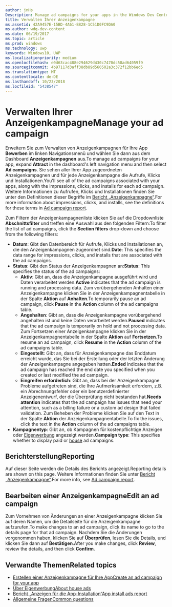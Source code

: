 ```yaml
---
author: jnHs
Description: Manage ad campaigns for your apps in the Windows Dev Center dashboard.
title: Verwalten Ihrer Anzeigenkampagne
ms.assetid: 42A9457E-15BD-4A61-B828-1C51D0FC9DA0
ms.author: wdg-dev-content
ms.date: 06/19/2017
ms.topic: article
ms.prod: windows
ms.technology: uwp
keywords: Windows10, UWP
ms.localizationpriority: medium
ms.openlocfilehash: e0d63cac488e294629d430c7470dc58ad64059f9
ms.sourcegitcommit: 4b97117d3aff38db89d560502a3c372f12bb6ed5
ms.translationtype: MT
ms.contentlocale: de-DE
ms.lasthandoff: 10/23/2018
ms.locfileid: "5438547"
---
```

# <a name="manage-your-ad-campaign"></a><span data-ttu-id="eb767-103">Verwalten Ihrer Anzeigenkampagne</span><span class="sxs-lookup"><span data-stu-id="eb767-103">Manage your ad campaign</span></span>


<span data-ttu-id="eb767-104">Erweitern Sie zum Verwalten von Anzeigenkampagnen für Ihre App **Bewerben** im linken Navigationsmenü und wählen Sie dann aus dem Dashboard **Anzeigenkampagnen** aus.</span><span class="sxs-lookup"><span data-stu-id="eb767-104">To manage ad campaigns for your app, expand **Attract** in the dashboard's left navigation menu and then select **Ad campaigns**.</span></span> <span data-ttu-id="eb767-105">Sie sehen aller Ihrer App zugeordneten Anzeigenkampagnen und für jede Anzeigenkampagne die Aufrufe, Klicks und Installationen.</span><span class="sxs-lookup"><span data-stu-id="eb767-105">You'll see all of the ad campaigns associated with your apps, along with the impressions, clicks, and installs for each ad campaign.</span></span> <span data-ttu-id="eb767-106">Weitere Informationen zu Aufrufen, Klicks und Installationen finden Sie unter den Definitionen dieser Begriffe im [Bericht „Anzeigenkampagne“](promote-your-app-report.md).</span><span class="sxs-lookup"><span data-stu-id="eb767-106">For more information about impressions, clicks, and installs, see the definitions for these terms in [Ad campaign report](promote-your-app-report.md).</span></span>

<span data-ttu-id="eb767-107">Zum Filtern der Anzeigenkampagnenliste klicken Sie auf die Dropdownliste **Abschnittsfilter** und treffen eine Auswahl aus den folgenden Filtern:</span><span class="sxs-lookup"><span data-stu-id="eb767-107">To filter the list of ad campaigns, click the **Section filters** drop-down and choose from the following filters:</span></span>

-   <span data-ttu-id="eb767-108">**Datum**: Gibt den Datenbereich für Aufrufe, Klicks und Installationen an, die den Anzeigenkampagnen zugeordnet sind.</span><span class="sxs-lookup"><span data-stu-id="eb767-108">**Date**: This specifies the data range for impressions, clicks, and installs that are associated with the ad campaigns.</span></span>
-   <span data-ttu-id="eb767-109">**Status**: Gibt den Status der Anzeigenkampagnen an:</span><span class="sxs-lookup"><span data-stu-id="eb767-109">**Status**: This specifies the status of the ad campaigns:</span></span>
    -   <span data-ttu-id="eb767-110">**Aktiv**: Gibt an, dass die Anzeigenkampagne ausgeführt wird und Daten verarbeitet werden.</span><span class="sxs-lookup"><span data-stu-id="eb767-110">**Active** indicates that the ad campaign is running and processing data.</span></span> <span data-ttu-id="eb767-111">Zum vorübergehenden Anhalten einer Anzeigenkampagne klicken Sie in der Anzeigenkampagnentabelle in der Spalte **Aktion** auf **Anhalten**.</span><span class="sxs-lookup"><span data-stu-id="eb767-111">To temporarily pause an ad campaign, click **Pause** in the **Action** column of the ad campaigns table.</span></span>
    -   <span data-ttu-id="eb767-112">**Angehalten**: Gibt an, dass die Anzeigenkampagne vorübergehend angehalten ist und keine Daten verarbeitet werden.</span><span class="sxs-lookup"><span data-stu-id="eb767-112">**Paused** indicates that the ad campaign is temporarily on hold and not processing data.</span></span> <span data-ttu-id="eb767-113">Zum Fortsetzen einer Anzeigenkampagne klicken Sie in der Anzeigenkampagnentabelle in der Spalte **Aktion** auf **Fortsetzen**.</span><span class="sxs-lookup"><span data-stu-id="eb767-113">To resume an ad campaign, click **Resume** in the **Action** column of the ad campaigns table.</span></span>
    -   <span data-ttu-id="eb767-114">**Eingestellt**: Gibt an, dass für Anzeigenkampagne das Enddatum erreicht wurde, das Sie bei der Erstellung oder der letzten Änderung der Anzeigenkampagne angegeben hatten.</span><span class="sxs-lookup"><span data-stu-id="eb767-114">**Ended** indicates that the ad campaign has reached the end date you specified when you created or last modified the ad campaign.</span></span>
    -   <span data-ttu-id="eb767-115">**Eingreifen erforderlich**: Gibt an, dass bei der Anzeigenkampagne Probleme aufgetreten sind, die Ihre Aufmerksamkeit erfordern, z.B. ein Abrechnungsfehler oder ein benutzerdefinierter Anzeigenentwurf, der die Überprüfung nicht bestanden hat.</span><span class="sxs-lookup"><span data-stu-id="eb767-115">**Needs attention** indicates that the ad campaign has issues that need your attention, such as a billing failure or a custom ad design that failed validation.</span></span> <span data-ttu-id="eb767-116">Zum Beheben der Probleme klicken Sie auf den Text in der Spalte **Aktion** der Anzeigenkampagnentabelle.</span><span class="sxs-lookup"><span data-stu-id="eb767-116">To fix the issues, click the text in the **Action** column of the ad campaigns table.</span></span>
-   <span data-ttu-id="eb767-117">**Kampagnentyp**: Gibt an, ob Kampagnen für kostenpflichtige Anzeigen oder [Eigenwerbung](about-house-ads.md) angezeigt werden.</span><span class="sxs-lookup"><span data-stu-id="eb767-117">**Campaign type**: This specifies whether to display paid or [house](about-house-ads.md) ad campaigns.</span></span>

## <a name="reporting"></a><span data-ttu-id="eb767-118">Berichterstellung</span><span class="sxs-lookup"><span data-stu-id="eb767-118">Reporting</span></span>


<span data-ttu-id="eb767-119">Auf dieser Seite werden die Details des Berichts angezeigt.</span><span class="sxs-lookup"><span data-stu-id="eb767-119">Reporting details are shown on this page.</span></span> <span data-ttu-id="eb767-120">Weitere Informationen finden Sie unter [Bericht „Anzeigenkampagne“](promote-your-app-report.md).</span><span class="sxs-lookup"><span data-stu-id="eb767-120">For more info, see [Ad campaign report](promote-your-app-report.md).</span></span>


## <a name="edit-an-ad-campaign"></a><span data-ttu-id="eb767-121">Bearbeiten einer Anzeigenkampagne</span><span class="sxs-lookup"><span data-stu-id="eb767-121">Edit an ad campaign</span></span>

<span data-ttu-id="eb767-122">Zum Vornehmen von Änderungen an einer Anzeigenkampagne klicken Sie auf deren Namen, um die Detailseite für die Anzeigenkampagne aufzurufen.</span><span class="sxs-lookup"><span data-stu-id="eb767-122">To make changes to an ad campaign, click its name to go to the details page for that ad campaign.</span></span> <span data-ttu-id="eb767-123">Nachdem Sie die Änderungen vorgenommen haben, klicken Sie auf **Überprüfen**, lesen Sie die Details, und klicken Sie dann auf **Bestätigen**.</span><span class="sxs-lookup"><span data-stu-id="eb767-123">After you make changes, click **Review**, review the details, and then click **Confirm**.</span></span>


## <a name="related-topics"></a><span data-ttu-id="eb767-124">Verwandte Themen</span><span class="sxs-lookup"><span data-stu-id="eb767-124">Related topics</span></span>


* [<span data-ttu-id="eb767-125">Erstellen einer Anzeigenkampagne für Ihre App</span><span class="sxs-lookup"><span data-stu-id="eb767-125">Create an ad campaign for your app</span></span>](create-an-ad-campaign-for-your-app.md)
* [<span data-ttu-id="eb767-126">Über Eigenwerbung</span><span class="sxs-lookup"><span data-stu-id="eb767-126">About house ads</span></span>](about-house-ads.md)
* [<span data-ttu-id="eb767-127">Bericht „Anzeigen für die App-Installation“</span><span class="sxs-lookup"><span data-stu-id="eb767-127">App install ads report</span></span>](app-install-ads-reports.md)
* [<span data-ttu-id="eb767-128">Allgemeine Fragen</span><span class="sxs-lookup"><span data-stu-id="eb767-128">Common questions</span></span>](common-questions.md)
 

 




